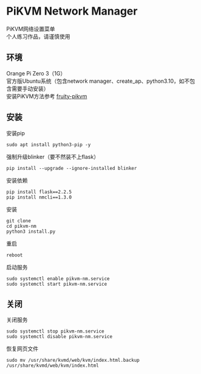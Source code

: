 # PiKVM Network Manager
PiKVM网络设置菜单  
个人练习作品，请谨慎使用
## 环境
Orange Pi Zero 3（1G）  
官方版Ubuntu系统（包含network manager、create_ap、python3.10，如不包含需要手动安装）  
安装PiKVM方法参考 [fruity-pikvm](https://github.com/jacobbar/fruity-pikvm)
## 安装
安装pip
```
sudo apt install python3-pip -y
```
强制升级blinker（要不然装不上flask）
```
pip install --upgrade --ignore-installed blinker
```
安装依赖
```
pip install flask==2.2.5
pip install nmcli==1.3.0
```
安装
```
git clone
cd pikvm-nm
python3 install.py
```
重启
```
reboot
```
启动服务
```
sudo systemctl enable pikvm-nm.service
sudo systemctl start pikvm-nm.service
```
## 关闭
关闭服务
```
sudo systemctl stop pikvm-nm.service
sudo systemctl disable pikvm-nm.service
```
恢复网页文件
```
sudo mv /usr/share/kvmd/web/kvm/index.html.backup /usr/share/kvmd/web/kvm/index.html
```